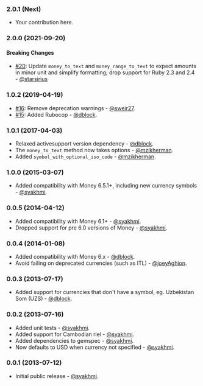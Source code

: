 ### 2.0.1 (Next)

* Your contribution here.

### 2.0.0 (2021-09-20)

#### Breaking Changes

* [#20](https://github.com/artsy/money_helper/pull/20): Update `money_to_text` and `money_range_to_text` to expect amounts in minor unit and simplify formatting; drop support for Ruby 2.3 and 2.4 - [@starsirius](https://github.com/starsirius)

### 1.0.2 (2019-04-19)

* [#16](https://github.com/artsy/money_helper/pull/16): Remove deprecation warnings - [@sweir27](https://github.com/sweir27).
* [#15](https://github.com/artsy/money_helper/pull/15): Added Rubocop - [@dblock](https://github.com/dblock).

### 1.0.1 (2017-04-03)

* Relaxed activesupport version dependency - [@dblock](https://github.com/dblock).
* The `money_to_text` method now takes options - [@mzikherman](https://github.com/mzikherman).
* Added `symbol_with_optional_iso_code` - [@mzikherman](https://github.com/mzikherman).

### 1.0.0 (2015-03-07)

* Added compatibility with Money 6.5.1+, including new currency symbols - [@syakhmi](https://github.com/syakhmi).

### 0.0.5 (2014-04-12)

* Added compatibility with Money 6.1+ - [@syakhmi](https://github.com/syakhmi).
* Dropped support for pre 6.0 versions of Money - [@syakhmi](https://github.com/syakhmi).

### 0.0.4 (2014-01-08)

* Added compatibility with Money 6.x - [@dblock](https://github.com/dblock).
* Avoid failing on deprecated currencies (such as ITL) - [@joeyAghion](https://github.com/joeyAghion).

### 0.0.3 (2013-07-17)

* Added support for currencies that don't have a symbol, eg. Uzbekistan Som (UZS) - [@dblock](https://github.com/dblock).

### 0.0.2 (2013-07-16)

* Added unit tests - [@syakhmi](https://github.com/syakhmi).
* Added support for Cambodian riel - [@syakhmi](https://github.com/syakhmi).
* Added dependencies to gemspec - [@syakhmi](https://github.com/syakhmi).
* Now defaults to USD when currency not specified - [@syakhmi](https://github.com/syakhmi).

### 0.0.1 (2013-07-12)

* Initial public release - [@syakhmi](https://github.com/syakhmi).
